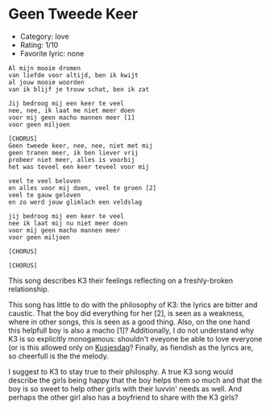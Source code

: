# Geen Tweede Keer

 * Category: love
 * Rating: 1/10
 * Favorite lyric: none

```
Al mijn mooie dromen
van liefde voor altijd, ben ik kwijt
al jouw mooie woorden
van ik blijf je trouw schat, ben ik zat

Jij bedroog mij een keer te veel
nee, nee, ik laat me niet meer doen
voor mij geen macho mannen meer [1]
voor geen miljoen

[CHORUS]
Geen tweede keer, nee, nee, niet met mij
geen tranen meer, ik ben liever vrij
probeer niet meer, alles is voorbij
het was teveel een keer teveel voor mij

veel te veel beloven
en alles voor mij doen, veel te groen [2]
veel te gauw geloven
en zo werd jouw glimlach een veldslag

jij bedroog mij een keer te veel
nee ik laat mij nu niet meer doen
voor mij geen macho mannen meer
voor geen miljoen

[CHORUS]

[CHORUS]
```

This song describes K3 their feelings reflecting on a freshly-broken relationship.

This song has little to do with the philosophy of K3: the lyrics are bitter and caustic. 
That the boy did everything for her [2], is seen as a weakness, where in other songs, this is seen as a good thing.
Also, on the one hand this helpfull boy is also a macho [1]? 
Additionally, I do not understand why K3 is so explicitly monogamous: shouldn't eveyone be able to love 
everyone (or is this allowed only on [Kusjesdag](K3Kusjesdag.md)? Finally, as fiendish as the lyrics are, so cheerfull is the the melody.

I suggest to K3 to stay true to their philosphy. A true K3 song would describe the girls being happy that the boy helps them
so much and that the boy is so sweet to help other girls with their luvvin' needs as well. 
And perhaps the other girl also has a boyfriend to share with the K3 girls?

